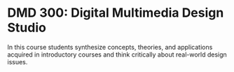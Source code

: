 # DMD 300: Digital Multimedia Design Studio

In this course students synthesize concepts, theories, and applications acquired in introductory courses and think critically about real-world design issues.

